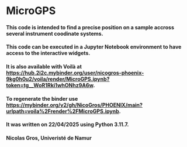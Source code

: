 # MicroGPS
#### This code is intended to find a precise position on a sample accross several instrument coodinate systems.
#### This code can be executed in a Jupyter Notebook environment to have access to the interactive widgets.
#### It is also available with Voilà at https://hub.2i2c.mybinder.org/user/nicogros-phoenix-9kg0h0u2/voila/render/MicroGPS.ipynb?token=tg__WoR1Rki1whONhz9A6w.
#### To regenerate the binder use https://mybinder.org/v2/gh/NicoGros/PHOENIX/main?urlpath=voila%2Frender%2FMicroGPS.ipynb.
#### It was written on 22/04/2025 using Python 3.11.7.
#### Nicolas Gros, Univeristé de Namur
